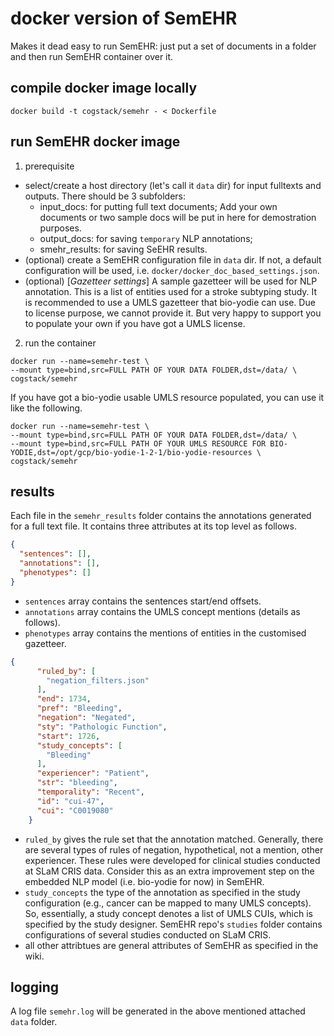 # docker version of SemEHR

Makes it dead easy to run SemEHR: just put a set of documents in a folder and then run SemEHR container over it.

## compile docker image locally
```
docker build -t cogstack/semehr - < Dockerfile
```

## run SemEHR docker image
1. prerequisite
- select/create a host directory (let's call it `data` dir) for input fulltexts and outputs. There should be 3 subfolders:
    - input_docs: for putting full text documents; Add your own documents or two sample docs will be put in here for demostration purposes.
    - output_docs: for saving `temporary` NLP annotations;
    - smehr_results: for saving SeEHR results.
- (optional) create a SemEHR configuration file in `data` dir. If not, a default configuration will be used, i.e. `docker/docker_doc_based_settings.json`.
- (optional) [*Gazetteer settings*] A sample gazetteer will be used for NLP annotation. This is a list of entities used for a stroke subtyping study. It is recommended to use a UMLS gazetteer that bio-yodie can use. Due to license purpose, we cannot provide it. But very happy to support you to populate your own if you have got a UMLS license.
2. run the container
```
docker run --name=semehr-test \
--mount type=bind,src=FULL PATH OF YOUR DATA FOLDER,dst=/data/ \
cogstack/semehr
```
If you have got a bio-yodie usable UMLS resource populated, you can use it like the following.
```
docker run --name=semehr-test \
--mount type=bind,src=FULL PATH OF YOUR DATA FOLDER,dst=/data/ \
--mount type=bind,src=FULL PATH OF YOUR UMLS RESOURCE FOR BIO-YODIE,dst=/opt/gcp/bio-yodie-1-2-1/bio-yodie-resources \
cogstack/semehr
```

## results
Each file in the `semehr_results` folder contains the annotations generated for a full text file. It contains three attributes at its 
top level as follows.
```JSON
{
  "sentences": [], 
  "annotations": [],
  "phenotypes": []
}
```
- `sentences` array contains the sentences start/end offsets.
- `annotations` array contains the UMLS concept mentions (details as follows).
- `phenotypes` array contains the mentions of entities in the customised gazetteer.


```JSON
{
      "ruled_by": [
        "negation_filters.json"
      ],
      "end": 1734,
      "pref": "Bleeding",
      "negation": "Negated",
      "sty": "Pathologic Function",
      "start": 1726,
      "study_concepts": [
        "Bleeding"
      ],
      "experiencer": "Patient",
      "str": "bleeding",
      "temporality": "Recent",
      "id": "cui-47",
      "cui": "C0019080"
    }
```
- `ruled_by` gives the rule set that the annotation matched. Generally, there are several types of rules of
negation, hypothetical, not a mention, other experiencer. These rules were developed for clinical studies conducted at SLaM CRIS data. Consider this as an extra improvement step on the embedded NLP model (i.e. bio-yodie for now) in SemEHR. 
- `study_concepts` the type of the annotation as specified in the study configuration (e.g., cancer can be mapped to many UMLS concepts).  So, essentially, a study concept denotes a list of UMLS CUIs, which is specified by the study designer. SemEHR repo's `studies` folder contains configurations of several studies conducted on SLaM CRIS.
- all other attribtues are general attributes of SemEHR as specified in the wiki.

## logging
A log file `semehr.log` will be generated in the above mentioned attached `data` folder. 
